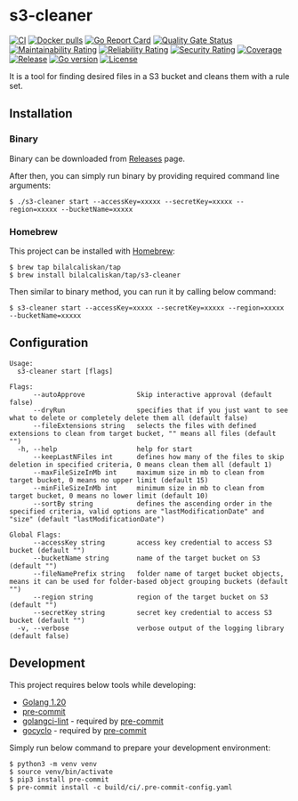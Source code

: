 # s3-cleaner
[![CI](https://github.com/bilalcaliskan/s3-cleaner/workflows/CI/badge.svg?event=push)](https://github.com/bilalcaliskan/s3-cleaner/actions?query=workflow%3ACI)
[![Docker pulls](https://img.shields.io/docker/pulls/bilalcaliskan/s3-cleaner)](https://hub.docker.com/r/bilalcaliskan/s3-cleaner/)
[![Go Report Card](https://goreportcard.com/badge/github.com/bilalcaliskan/s3-cleaner)](https://goreportcard.com/report/github.com/bilalcaliskan/s3-cleaner)
[![Quality Gate Status](https://sonarcloud.io/api/project_badges/measure?project=bilalcaliskan_s3-cleaner&metric=alert_status)](https://sonarcloud.io/summary/new_code?id=bilalcaliskan_s3-cleaner)
[![Maintainability Rating](https://sonarcloud.io/api/project_badges/measure?project=bilalcaliskan_s3-cleaner&metric=sqale_rating)](https://sonarcloud.io/summary/new_code?id=bilalcaliskan_s3-cleaner)
[![Reliability Rating](https://sonarcloud.io/api/project_badges/measure?project=bilalcaliskan_s3-cleaner&metric=reliability_rating)](https://sonarcloud.io/summary/new_code?id=bilalcaliskan_s3-cleaner)
[![Security Rating](https://sonarcloud.io/api/project_badges/measure?project=bilalcaliskan_s3-cleaner&metric=security_rating)](https://sonarcloud.io/summary/new_code?id=bilalcaliskan_s3-cleaner)
[![Coverage](https://sonarcloud.io/api/project_badges/measure?project=bilalcaliskan_s3-cleaner&metric=coverage)](https://sonarcloud.io/summary/new_code?id=bilalcaliskan_s3-cleaner)
[![Release](https://img.shields.io/github/release/bilalcaliskan/s3-cleaner.svg)](https://github.com/bilalcaliskan/s3-cleaner/releases/latest)
[![Go version](https://img.shields.io/github/go-mod/go-version/bilalcaliskan/s3-cleaner)](https://github.com/bilalcaliskan/s3-cleaner)
[![License](https://img.shields.io/badge/License-Apache%202.0-blue.svg)](https://opensource.org/licenses/Apache-2.0)

It is a tool for finding desired files in a S3 bucket and cleans them with a rule set.

## Installation

### Binary
Binary can be downloaded from [Releases](https://github.com/bilalcaliskan/s3-cleaner/releases) page.

After then, you can simply run binary by providing required command line arguments:
```shell
$ ./s3-cleaner start --accessKey=xxxxx --secretKey=xxxxx --region=xxxxx --bucketName=xxxxx
```

### Homebrew
This project can be installed with [Homebrew](https://brew.sh/):
```shell
$ brew tap bilalcaliskan/tap
$ brew install bilalcaliskan/tap/s3-cleaner
```

Then similar to binary method, you can run it by calling below command:
```shell
$ s3-cleaner start --accessKey=xxxxx --secretKey=xxxxx --region=xxxxx --bucketName=xxxxx
```

## Configuration
```
Usage:
  s3-cleaner start [flags]

Flags:
      --autoApprove             Skip interactive approval (default false)
      --dryRun                  specifies that if you just want to see what to delete or completely delete them all (default false)
      --fileExtensions string   selects the files with defined extensions to clean from target bucket, "" means all files (default "")
  -h, --help                    help for start
      --keepLastNFiles int      defines how many of the files to skip deletion in specified criteria, 0 means clean them all (default 1)
      --maxFileSizeInMb int     maximum size in mb to clean from target bucket, 0 means no upper limit (default 15)
      --minFileSizeInMb int     minimum size in mb to clean from target bucket, 0 means no lower limit (default 10)
      --sortBy string           defines the ascending order in the specified criteria, valid options are "lastModificationDate" and "size" (default "lastModificationDate")

Global Flags:
      --accessKey string        access key credential to access S3 bucket (default "")
      --bucketName string       name of the target bucket on S3 (default "")
      --fileNamePrefix string   folder name of target bucket objects, means it can be used for folder-based object grouping buckets (default "")
      --region string           region of the target bucket on S3 (default "")
      --secretKey string        secret key credential to access S3 bucket (default "")
  -v, --verbose                 verbose output of the logging library (default false)
```

## Development
This project requires below tools while developing:
- [Golang 1.20](https://golang.org/doc/go1.20)
- [pre-commit](https://pre-commit.com/)
- [golangci-lint](https://golangci-lint.run/usage/install/) - required by [pre-commit](https://pre-commit.com/)
- [gocyclo](https://github.com/fzipp/gocyclo) - required by [pre-commit](https://pre-commit.com/)

Simply run below command to prepare your development environment:
```shell
$ python3 -m venv venv
$ source venv/bin/activate
$ pip3 install pre-commit
$ pre-commit install -c build/ci/.pre-commit-config.yaml
```
